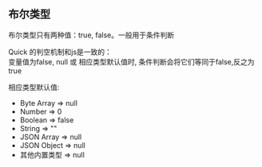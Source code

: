 ## 布尔类型
布尔类型只有两种值：true, false。一般用于条件判断



Quick 的判空机制和js是一致的：  
变量值为false, null 或 相应类型默认值时, 条件判断会将它们等同于false,反之为true  

相应类型默认值: 
- Byte Array => null
- Number => 0
- Boolean => false
- String => ""
- JSON Array => null
- JSON Object => null
- 其他内置类型 => null